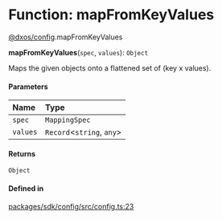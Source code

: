 # Function: mapFromKeyValues

[@dxos/config](../modules/dxos_config.md).mapFromKeyValues

**mapFromKeyValues**(`spec`, `values`): `Object`

Maps the given objects onto a flattened set of (key x values).

#### Parameters

| Name | Type |
| :------ | :------ |
| `spec` | `MappingSpec` |
| `values` | `Record`<`string`, `any`\> |

#### Returns

`Object`

#### Defined in

[packages/sdk/config/src/config.ts:23](https://github.com/dxos/dxos/blob/db8188dae/packages/sdk/config/src/config.ts#L23)
